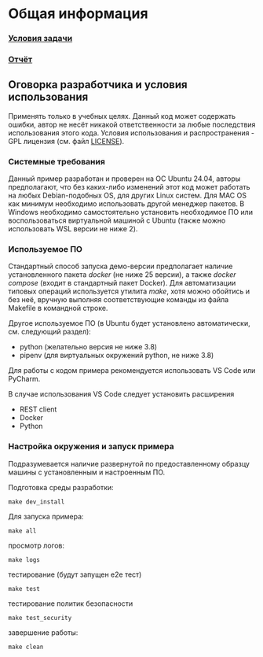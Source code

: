 # Общая информация

### [Условия задачи](docs/task.md)

### [Отчёт](docs/report.md)

## Оговорка разработчика и условия использования

Применять только в учебных целях. Данный код может содержать ошибки, автор не несёт никакой ответственности за любые последствия использования этого кода.
Условия использования и распространения - GPL лицензия (см. файл [LICENSE](LICENSE)).

### Системные требования

Данный пример разработан и проверен на ОС Ubuntu 24.04, авторы предполагают, что без каких-либо изменений этот код может работать на любых Debian-подобных OS, для других Linux систем. Для MAC OS как минимум необходимо использовать другой менеджер пакетов. В Windows необходимо самостоятельно установить необходимое ПО или воспользоваться виртуальной машиной с Ubuntu (также можно использовать WSL версии не ниже 2).

### Используемое ПО

Стандартный способ запуска демо-версии предполагает наличие установленного пакета *docker* (не ниже 25 версии), а также *docker compose* (входит в стандартный пакет Docker). Для автоматизации типовых операций используется утилита *make*, хотя можно обойтись и без неё, вручную выполняя соответствующие команды из файла Makefile в командной строке.

Другое используемое ПО (в Ubuntu будет установлено автоматически, см. следующий раздел):

- python (желательно версия не ниже 3.8)
- pipenv (для виртуальных окружений python, не ниже 3.8)

Для работы с кодом примера рекомендуется использовать VS Code или PyCharm.

В случае использования VS Code следует установить расширения

- REST client
- Docker
- Python

### Настройка окружения и запуск примера

Подразумевается наличие развернутой по предоставленному образцу машины с установленным и настроенным ПО.

Подготовка среды разработки:

```make dev_install```

Для запуска примера:

```make all```

просмотр логов:

```make logs```

тестирование (будут запущен e2e тест)

``` make test ```

тестирование политик безопасности

``` make test_security ```

завершение работы:

```make clean```

